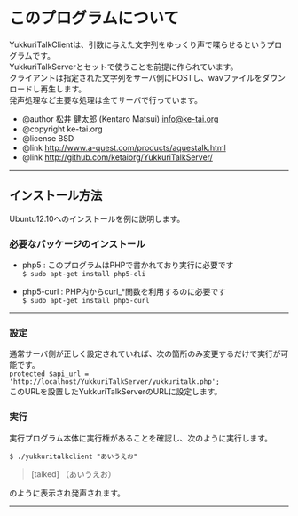 # このプログラムについて

YukkuriTalkClientは、引数に与えた文字列をゆっくり声で喋らせるというプログラムです。  
YukkuriTalkServerとセットで使うことを前提に作られています。  
クライアントは指定された文字列をサーバ側にPOSTし、wavファイルをダウンロードし再生します。  
発声処理など主要な処理は全てサーバで行っています。  

* @author 松井 健太郎 (Kentaro Matsui) <info@ke-tai.org>
* @copyright ke-tai.org
* @license BSD
* @link http://www.a-quest.com/products/aquestalk.html
* @link http://github.com/ketaiorg/YukkuriTalkServer/

----

## インストール方法

Ubuntu12.10へのインストールを例に説明します。  


### 必要なパッケージのインストール

- php5 : このプログラムはPHPで書かれており実行に必要です  
`$ sudo apt-get install php5-cli`

- php5-curl : PHP内からcurl_*関数を利用するのに必要です  
`$ sudo apt-get install php5-curl`

----

### 設定

通常サーバ側が正しく設定されていれば、次の箇所のみ変更するだけで実行が可能です。  
`protected $api_url = 'http://localhost/YukkuriTalkServer/yukkuritalk.php';`  
このURLを設置したYukkuriTalkServerのURLに設定します。  


### 実行

実行プログラム本体に実行権があることを確認し、次のように実行します。

`$ ./yukkuritalkclient "あいうえお"`  

> [talked] （あいうえお）

のように表示され発声されます。

----

